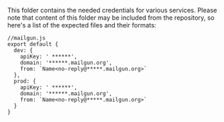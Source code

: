 This folder contains the needed credentials for various services. Please note that content of this folder
may be included from the repository, so here's a list of the expected files and their formats:

```
//mailgun.js
export default {
  dev: {
    apiKey: ' ******',
    domain: '******.mailgun.org',
    from: `Name<no-reply@*****.mailgun.org>`
  },
  prod: {
    apiKey: ' ******',
    domain: '******.mailgun.org',
    from: `Name<no-reply@*****.mailgun.org>`
  }
}
```